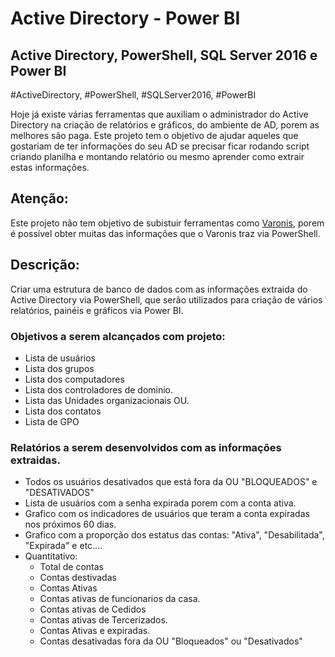 # Active Directory - Power BI
## Active Directory, PowerShell, SQL Server 2016 e Power BI
#ActiveDirectory, #PowerShell, #SQLServer2016, #PowerBI

Hoje já existe várias ferramentas que auxiliam o administrador do Active Directory na criação de relatórios e gráficos, do ambiente de AD, porem as melhores são paga. Este projeto tem o objetivo de ajudar aqueles que gostariam de ter informações do seu AD se precisar ficar rodando script criando planilha e montando relatório ou mesmo aprender como extrair estas informações.

## Atenção:
Este projeto não tem objetivo de subistuir ferramentas como [Varonis](https://www.varonis.com/blog/what-is-active-directory), porem é possível obter muitas das informações que o Varonis traz via PowerShell.


## Descrição:
Criar uma estrutura de banco de dados com as informações extraida do Active Directory via PowerShell, que serão utilizados para criação de vários relatórios, painéis e gráficos via Power BI.


### Objetivos a serem alcançados com projeto:
- Lista de usuários
- Lista dos grupos
- Lista dos computadores
- Lista dos controladores de dominio.
- Lista das Unidades organizacionais OU.
- Lista dos contatos
- Lista de GPO 

### Relatórios a serem desenvolvidos com as informações extraidas.
- Todos os usuários desativados que está fora da OU "BLOQUEADOS" e "DESATIVADOS"
- Lista de usuários com a senha expirada porem com a conta ativa.
- Grafico com os indicadores de usuários que teram a conta expiradas nos próximos 60 dias.
- Grafico com a proporção dos estatus das contas: "Ativa", "Desabilitada", "Expirada" e etc....
- Quantitativo:
    - Total de contas
    - Contas destivadas
    - Contas Ativas
    - Contas ativas de funcionarios da casa.
    - Contas ativas de Cedidos
    - Contas ativas de Tercerizados.
    - Contas Ativas e expiradas.
    - Contas desativadas fora da OU "Bloqueados" ou "Desativados"  
